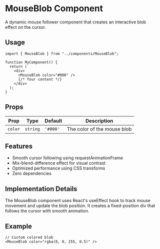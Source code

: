 # MouseBlob Component

A dynamic mouse follower component that creates an interactive blob effect on the cursor.

## Usage

```tsx
import { MouseBlob } from "../components/MouseBlob";

function MyComponent() {
  return (
    <div>
      <MouseBlob color="#000" />
      {/* Your content */}
    </div>
  );
}
```

## Props

| Prop    | Type     | Default  | Description                 |
| ------- | -------- | -------- | --------------------------- |
| `color` | `string` | `'#000'` | The color of the mouse blob |

## Features

- Smooth cursor following using requestAnimationFrame
- Mix-blend-difference effect for visual contrast
- Optimized performance using CSS transforms
- Zero dependencies

## Implementation Details

The MouseBlob component uses React's useEffect hook to track mouse movement and update the blob position. It creates a fixed-position div that follows the cursor with smooth animation.

## Example

```tsx
// Custom colored blob
<MouseBlob color="rgba(0, 0, 255, 0.5)" />
```
